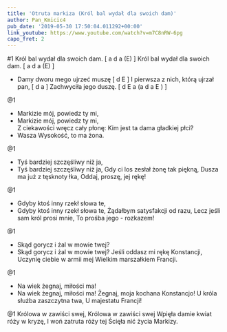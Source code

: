 ```yaml
---
title: 'Otruta markiza (Król bal wydał dla swoich dam)'
author: Pan_Kmicic4
pub_date: '2019-05-30 17:50:04.011292+00:00'
link_youtube: https://www.youtube.com/watch?v=m7C8nRW-6pg
capo_fret: 2
---
```


#1
Król bal wydał dla swoich dam. [ a d a (E) ]
Król bal wydał dla swoich dam. [ a d a (E) ]
- Damy dworu mego ujrzeć muszę [ d E ]
I pierwsza z nich, którą ujrzał pan, [ d a ]
Zachwyciła jego duszę. [ d E a (a d a E ) ]

@1
- Markizie mój, powiedz ty mi,
- Markizie mój, powiedz ty mi,  
Z ciekawości wręcz cały płonę:
Kim jest ta dama gładkiej płci?
- Wasza Wysokość, to ma żona.

@1
- Tyś bardziej szczęśliwy niż ja,
- Tyś bardziej szczęśliwy niż ja,
Gdy ci los zesłał żonę tak piękną, 
Dusza ma już z tęsknoty łka,
Oddaj, proszę, jej rękę!

@1
- Gdyby ktoś inny rzekł słowa te,
- Gdyby ktoś inny rzekł słowa te,
Żądałbym satysfakcji od razu,
Lecz jeśli sam król prosi mnie,
To prośba jego - rozkazem!

@1
- Skąd gorycz i żal w mowie twej?
- Skąd gorycz i żal w mowie twej?
Jeśli oddasz mi rękę Konstancji,
Uczynię ciebie w armii mej
Wielkim marszałkiem  Francji.

@1
- Na wiek żegnaj, miłości ma!
- Na wiek żegnaj, miłości ma!
Żegnaj, moja kochana Konstancjo!
U króla służba zaszczytna twa,
U majestatu Francji!

@1
Królowa w zawiści swej,
Królowa w zawiści swej
Wpięła damie kwiat róży w kryzę,
I woń zatruta róży tej
Ścięła nić życia Markizy.
